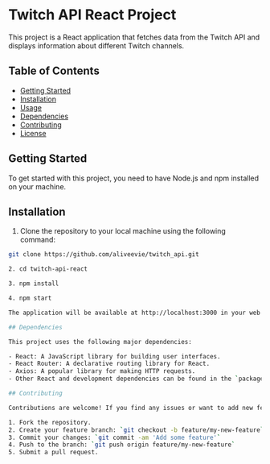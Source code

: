 # Twitch API React Project

This project is a React application that fetches data from the Twitch API and displays information about different Twitch channels.

## Table of Contents
- [Getting Started](#getting-started)
- [Installation](#installation)
- [Usage](#usage)
- [Dependencies](#dependencies)
- [Contributing](#contributing)
- [License](#license)

## Getting Started

To get started with this project, you need to have Node.js and npm installed on your machine.

## Installation

1. Clone the repository to your local machine using the following command:

```bash
git clone https://github.com/aliveevie/twitch_api.git

2. cd twitch-api-react

3. npm install

4. npm start

The application will be available at http://localhost:3000 in your web browser.

## Dependencies

This project uses the following major dependencies:

- React: A JavaScript library for building user interfaces.
- React Router: A declarative routing library for React.
- Axios: A popular library for making HTTP requests.
- Other React and development dependencies can be found in the `package.json` file.

## Contributing

Contributions are welcome! If you find any issues or want to add new features, please feel free to create a pull request.

1. Fork the repository.
2. Create your feature branch: `git checkout -b feature/my-new-feature`
3. Commit your changes: `git commit -am 'Add some feature'`
4. Push to the branch: `git push origin feature/my-new-feature`
5. Submit a pull request.


